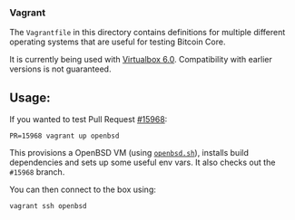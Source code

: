 ### Vagrant

The `Vagrantfile` in this directory contains definitions for multiple different operating systems that are useful for testing Bitcoin Core.

It is currently being used with [Virtualbox 6.0](https://www.virtualbox.org/). Compatibility with earlier versions is not guaranteed.

## Usage:

If you wanted to test Pull Request [#15968](https://github.com/bitcoin/bitcoin/pull/15968):

```shell
PR=15968 vagrant up openbsd
```

This provisions a OpenBSD VM (using [`openbsd.sh`](/vagrant/openbsd.sh)), installs build dependencies and sets up some useful env vars. It also checks out the `#15968` branch.

You can then connect to the box using:
```shell
vagrant ssh openbsd
```
